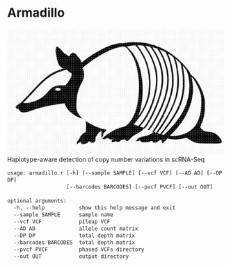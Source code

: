 # Armadillo
<img src="armadillo.png" width="500">
Haplotype-aware detection of copy number variations in scRNA-Seq

```
usage: armadillo.r [-h] [--sample SAMPLE] [--vcf VCF] [--AD AD] [--DP DP]
                   [--barcodes BARCODES] [--pvcf PVCF] [--out OUT]

optional arguments:
  -h, --help           show this help message and exit
  --sample SAMPLE      sample name
  --vcf VCF            pileup VCF
  --AD AD              allele count matrix
  --DP DP              total depth matrix
  --barcodes BARCODES  total depth matrix
  --pvcf PVCF          phased VCFs directory
  --out OUT            output directory
  ```
